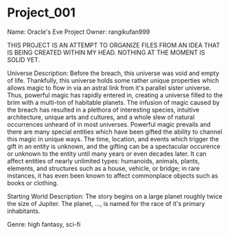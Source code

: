 # Project_001

Name: Oracle's Eve
Project Owner: rangikufan999

THIS PROJECT IS AN ATTEMPT TO ORGANIZE FILES FROM AN IDEA THAT IS BEING CREATED WITHIN MY HEAD. NOTHING AT THE MOMENT IS SOLID YET.

Universe Description: Before the breach, this universe was void and empty of life.  Thankfully, this universe holds some rather unique properties which allows magic to flow in via an astral link from it's parallel sister universe.  Thus, powerful magic has rapidly entered in, creating a universe filled to the brim with a multi-ton of habitable planets.  The infusion of magic caused by the breach has resulted in a plethora of interesting species, intuitive architecture, unique arts and cultures, and a whole slew of natural occurrences unheard of in most universes.  Powerful magic prevails and there are many special entities which have been gifted the ability to channel this magic in unique ways.  The time, location, and events which trigger the gift in an entity is unknown, and the gifting can be a spectacular occurence or unknown to the entity until many years or even decades later.  It can affect entities of nearly unlimited types: humanoids, animals, plants, elements, and structures such as a house, vehicle, or bridge; in rare instances, it has even been known to affect commonplace objects such as books or clothing.

Starting World Description: The story begins on a large planet roughly twice the size of Jupiter.  The planet, ..., is named for the race of it's primary inhabitants.

Genre: high fantasy, sci-fi
